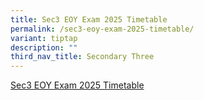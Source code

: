 ```yaml
---
title: Sec3 EOY Exam 2025 Timetable
permalink: /sec3-eoy-exam-2025-timetable/
variant: tiptap
description: ""
third_nav_title: Secondary Three
---
```

<p><a href="/files/EOY Exam TT 2025/NSS_Sec_3_End_of_Year_Exam_Timetable_2025.pdf" rel="noopener nofollow" target="_blank">Sec3 EOY Exam 2025 Timetable</a>
</p>